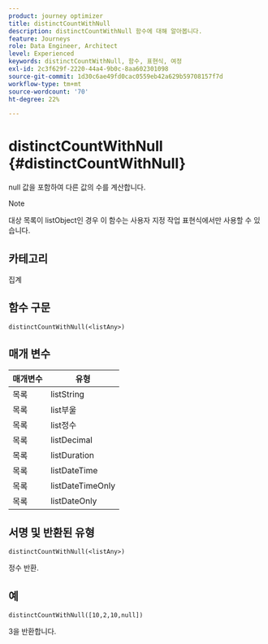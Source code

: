 ```yaml
---
product: journey optimizer
title: distinctCountWithNull
description: distinctCountWithNull 함수에 대해 알아봅니다.
feature: Journeys
role: Data Engineer, Architect
level: Experienced
keywords: distinctCountWithNull, 함수, 표현식, 여정
exl-id: 2c3f629f-2220-44a4-9b0c-8aa602301098
source-git-commit: 1d30c6ae49fd0cac0559eb42a629b59708157f7d
workflow-type: tm+mt
source-wordcount: '70'
ht-degree: 22%

---
```


# distinctCountWithNull {#distinctCountWithNull}

null 값을 포함하여 다른 값의 수를 계산합니다.

>[!NOTE]
>
>대상 목록이 listObject인 경우 이 함수는 사용자 지정 작업 표현식에서만 사용할 수 있습니다.

## 카테고리

집계

## 함수 구문

`distinctCountWithNull(<listAny>)`

## 매개 변수

| 매개변수 | 유형 |
|-----------|------------------|
| 목록 | listString |
| 목록 | list부울 |
| 목록 | list정수 |
| 목록 | listDecimal |
| 목록 | listDuration |
| 목록 | listDateTime |
| 목록 | listDateTimeOnly |
| 목록 | listDateOnly |

## 서명 및 반환된 유형

`distinctCountWithNull(<listAny>)`

정수 반환.

## 예

`distinctCountWithNull([10,2,10,null])`

3을 반환합니다.
